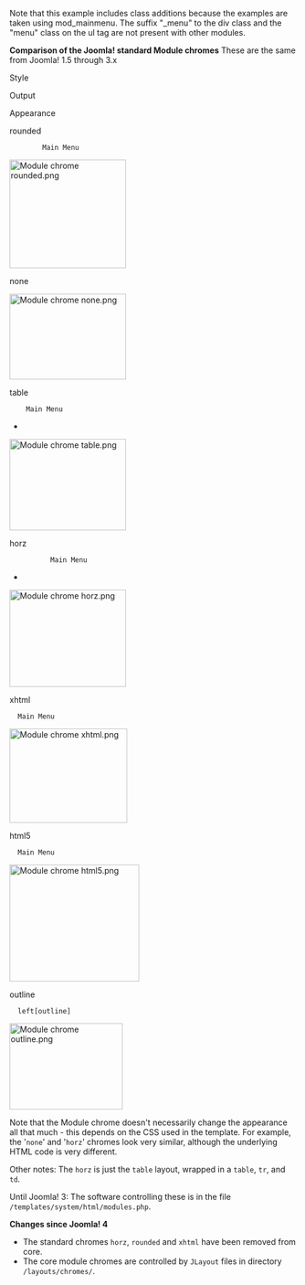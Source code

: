 <!-- Filename: Standard_Module_Chromes / Display title: Standard Module Chromes -->

Note that this example includes class additions because the examples are
taken using mod_mainmenu. The suffix "\_menu" to the div class and the
"menu" class on the ul tag are not present with other modules.

**Comparison of the Joomla! standard Module chromes** These are the same
from Joomla! 1.5 through 3.x

Style

Output

Appearance

rounded  

      
        
          
            Main Menu
            
              
            
          
        
      

<img src="https://docs.joomla.org/images/8/8d/Module_chrome_rounded.png"
decoding="async" data-file-width="204" data-file-height="190"
width="204" height="190" alt="Module chrome rounded.png" />

none

      

<img src="https://docs.joomla.org/images/1/18/Module_chrome_none.png"
decoding="async" data-file-width="204" data-file-height="150"
width="204" height="150" alt="Module chrome none.png" />

table

      
        Main Menu

- 

<img src="https://docs.joomla.org/images/9/9d/Module_chrome_table.png"
decoding="async" data-file-width="204" data-file-height="160"
width="204" height="160" alt="Module chrome table.png" />

horz

      
        
          
            
              Main Menu

- 

<img src="https://docs.joomla.org/images/2/24/Module_chrome_horz.png"
decoding="async" data-file-width="204" data-file-height="170"
width="204" height="170" alt="Module chrome horz.png" />

xhtml

      Main Menu
      
        
      

<img src="https://docs.joomla.org/images/8/83/Module_chrome_xhtml.png"
decoding="async" data-file-width="206" data-file-height="165"
width="206" height="165" alt="Module chrome xhtml.png" />

html5

      Main Menu
      
        
      

<img src="https://docs.joomla.org/images/9/9f/Module_chrome_html5.png"
decoding="async" data-file-width="227" data-file-height="205"
width="227" height="205" alt="Module chrome html5.png" />

outline

      left[outline]
      
        
          
        
      

<img src="https://docs.joomla.org/images/1/12/Module_chrome_outline.png"
decoding="async" data-file-width="198" data-file-height="151"
width="198" height="151" alt="Module chrome outline.png" />

Note that the Module chrome doesn't necessarily change the appearance
all that much - this depends on the CSS used in the template. For
example, the '`none`' and '`horz`' chromes look very similar, although
the underlying HTML code is very different.

Other notes: The `horz` is just the `table` layout, wrapped in a
`table`, `tr`, and `td`.

Until Joomla! 3: The software controlling these is in the file
`/templates/system/html/modules.php`.

**Changes since Joomla! 4**

- The standard chromes `horz`, `rounded` and `xhtml` have been removed
  from core.
- The core module chromes are controlled by `JLayout` files in directory
  `/layouts/chromes/`.
